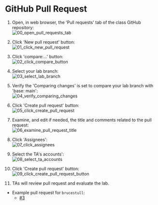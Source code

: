 # GitHub Pull Request

1. Open, in web browser, the 'Pull requests' tab of the class GitHub repository:  
![00_open_pull_requests_tab](https://user-images.githubusercontent.com/47562501/175929154-f3e4a8c3-6553-49fa-96aa-3dd525db72e2.png)

1. Click 'New pull request' button:  
![01_click_new_pull_request](https://user-images.githubusercontent.com/47562501/175929182-d8f1aa35-28df-4771-afed-458064861732.png)

1. Click 'compare:...' button:  
![02_click_compare_button](https://user-images.githubusercontent.com/47562501/175929208-06ddb87a-dc6b-49ac-b114-6a0d3585c350.png)

1. Select your lab branch:  
![03_select_lab_branch](https://user-images.githubusercontent.com/47562501/175929237-9fe09972-cc79-4be2-aae8-aca4547b33fd.png)

1. Verify the 'Comparing changes' is set to compare your lab branch with 'base: main':  
![04_verify_comparing_changes](https://user-images.githubusercontent.com/47562501/175929257-e582d9ba-61bc-4b02-aa93-eab9e8d1ead3.png)

1. Click 'Create pull request' button:  
![05_click_create_pull_request](https://user-images.githubusercontent.com/47562501/175929274-627d1818-fe98-4c56-8715-8f7407807f01.png)

1. Examine, and edit if needed, the title and comments related to the pull request:  
![06_examine_pull_request_title](https://user-images.githubusercontent.com/47562501/175929292-e3fdeffa-8d0f-414f-9dbc-9c7d088751e9.png)

1. Click 'Assignees':  
![07_click_assignees](https://user-images.githubusercontent.com/47562501/175929309-eb9f909b-46c2-41dc-919f-b43ac60768c3.png)

1. Select the TA's accounts':  
![08_select_ta_accounts](https://user-images.githubusercontent.com/47562501/175929330-97430e33-e909-4013-99a4-e398f1d50d27.png)

1. Click 'Create pull request' button:  
![09_click_create_pull_request_button](https://user-images.githubusercontent.com/47562501/175929349-01db59d2-7d13-47a3-810e-8e85642b879b.png)

1. TAs will review pull request and evaluate the lab.

* Example pull request for `brucestull`:
    * [#3](https://github.com/PdxCodeGuild/class_062722/pull/3)
